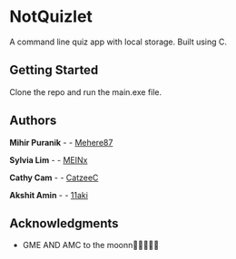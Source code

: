 # NotQuizlet

A command line quiz app with local storage. Built using C.

## Getting Started

Clone the repo and run the main.exe file.



## Authors

**Mihir Puranik** -  - [Mehere87](https://github.com/mehere87)

**Sylvia Lim** -  - [MEINx](https://github.com/MEINx)

**Cathy Cam** -  - [CatzeeC](https://github.com/CatzeeC)

**Akshit Amin** -  - [11aki](https://github.com/11aki)

## Acknowledgments

* GME AND AMC to the moonn🚀🚀🚀🚀🚀
